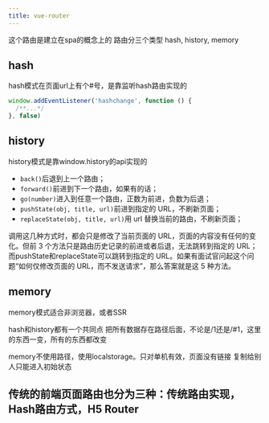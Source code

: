 ```yaml
---
title: vue-router
---
```


这个路由是建立在spa的概念上的
路由分三个类型 hash, history, memory

## hash

hash模式在页面url上有个#号，是靠监听hash路由实现的

```js
window.addEventListener('hashchange', function () { 
  /**...*/
}, false)
```

## history

history模式是靠window.history的api实现的

- `back()`后退到上一个路由；
- `forward()`前进到下一个路由，如果有的话；
- `go(number)`进入到任意一个路由，正数为前进，负数为后退；
- `pushState(obj, title, url)`前进到指定的 URL，不刷新页面；
- `replaceState(obj, title, url)`用 url 替换当前的路由，不刷新页面；

调用这几种方式时，都会只是修改了当前页面的 URL，页面的内容没有任何的变化。但前 3 个方法只是路由历史记录的前进或者后退，无法跳转到指定的 URL；而pushState和replaceState可以跳转到指定的 URL。如果有面试官问起这个问题“如何仅修改页面的 URL，而不发送请求”，那么答案就是这 5 种方法。

## memory
memory模式适合非浏览器，或者SSR

hash和history都有一个共同点 把所有数据存在路径后面，不论是/1还是/#1，这里的东西一变，所有的东西都改变

memory不使用路径，使用localstorage。只对单机有效，页面没有链接 复制给别人只能进入初始状态


## 传统的前端页面路由也分为三种：传统路由实现，Hash路由方式，H5 Router
